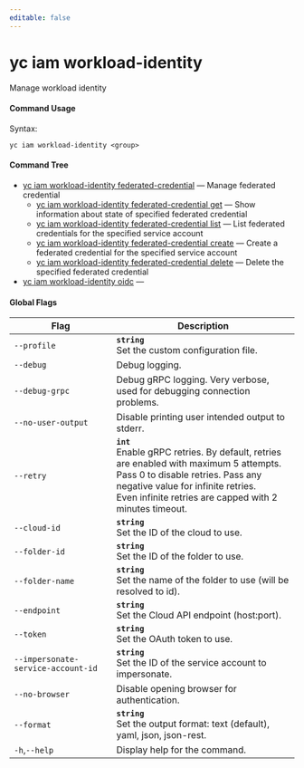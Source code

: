 ```yaml
---
editable: false
---
```


# yc iam workload-identity

Manage workload identity

#### Command Usage

Syntax: 

`yc iam workload-identity <group>`

#### Command Tree

- [yc iam workload-identity federated-credential](federated-credential/index.md) — Manage federated credential
	- [yc iam workload-identity federated-credential get](federated-credential/get.md) — Show information about state of specified federated credential
	- [yc iam workload-identity federated-credential list](federated-credential/list.md) — List federated credentials for the specified service account
	- [yc iam workload-identity federated-credential create](federated-credential/create.md) — Create a federated credential for the specified service account
	- [yc iam workload-identity federated-credential delete](federated-credential/delete.md) — Delete the specified federated credential
- [yc iam workload-identity oidc](oidc/index.md) — 

#### Global Flags

| Flag | Description |
|----|----|
|`--profile`|<b>`string`</b><br/>Set the custom configuration file.|
|`--debug`|Debug logging.|
|`--debug-grpc`|Debug gRPC logging. Very verbose, used for debugging connection problems.|
|`--no-user-output`|Disable printing user intended output to stderr.|
|`--retry`|<b>`int`</b><br/>Enable gRPC retries. By default, retries are enabled with maximum 5 attempts.<br/>Pass 0 to disable retries. Pass any negative value for infinite retries.<br/>Even infinite retries are capped with 2 minutes timeout.|
|`--cloud-id`|<b>`string`</b><br/>Set the ID of the cloud to use.|
|`--folder-id`|<b>`string`</b><br/>Set the ID of the folder to use.|
|`--folder-name`|<b>`string`</b><br/>Set the name of the folder to use (will be resolved to id).|
|`--endpoint`|<b>`string`</b><br/>Set the Cloud API endpoint (host:port).|
|`--token`|<b>`string`</b><br/>Set the OAuth token to use.|
|`--impersonate-service-account-id`|<b>`string`</b><br/>Set the ID of the service account to impersonate.|
|`--no-browser`|Disable opening browser for authentication.|
|`--format`|<b>`string`</b><br/>Set the output format: text (default), yaml, json, json-rest.|
|`-h`,`--help`|Display help for the command.|
